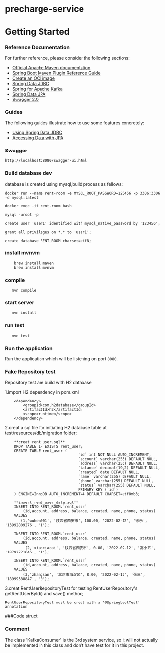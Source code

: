 # precharge-service

# Getting Started

### Reference Documentation

For further reference, please consider the following sections:

* [Official Apache Maven documentation](https://maven.apache.org/guides/index.html)
* [Spring Boot Maven Plugin Reference Guide](https://docs.spring.io/spring-boot/docs/2.3.4.RELEASE/maven-plugin/reference/html/)
* [Create an OCI image](https://docs.spring.io/spring-boot/docs/2.3.4.RELEASE/maven-plugin/reference/html/#build-image)
* [Spring Data JDBC](https://docs.spring.io/spring-boot/docs/2.3.4.RELEASE/reference/htmlsingle/#features.sql.jdbc)
* [Spring for Apache Kafka](https://docs.spring.io/spring-boot/docs/2.3.4.RELEASE/reference/htmlsingle/#boot-features-kafka)
* [Spring Data JPA](https://docs.spring.io/spring-boot/docs/2.3.4.RELEASE/reference/htmlsingle/#boot-features-jpa-and-spring-data)
* [Swagger 2.0](https://swagger.io/specification/v2/)
### Guides

The following guides illustrate how to use some features concretely:

* [Using Spring Data JDBC](https://github.com/spring-projects/spring-data-examples/tree/master/jdbc/basics)
* [Accessing Data with JPA](https://spring.io/guides/gs/accessing-data-jpa/)

### Swagger
```
http://localhost:8080/swagger-ui.html
```

### Build database dev
database is created using mysql,build process as fellows:
```
docker run --name rent-room -e MYSQL_ROOT_PASSWORD=123456 -p 3306:3306 -d mysql:latest

docker exec -it rent-room bash

mysql -uroot -p

create user 'user1' identified with mysql_native_password by '123456';

grant all privileges on *.* to 'user1';

create database RENT_ROOM charset=utf8;
```
### install mvnvm
```
    brew install maven
    brew install mvnvm
```
### compile
```
   mvn compile
```
### start server
```
   mvn install
```
### run test
```
   mvn test
```

### Run the application

Run the application which will be listening on port `8080`.

### Fake Repository test

Repository test are build with H2 database

1.import H2 dependency in pom.xml
```
    <dependency>
        <groupId>com.h2database</groupId>
        <artifactId>h2</artifactId>
        <scope>runtime</scope>
    </dependency>
```
2.creat a sql file for initiating H2 database table at test/resources/db/migration folder;
```
    **creat_rent_user.sql**
    DROP TABLE IF EXISTS rent_user;
    CREATE TABLE rent_user (
                                 `id` int NOT NULL AUTO_INCREMENT,
                                 `account` varchar(255) DEFAULT NULL,
                                 `address` varchar(255) DEFAULT NULL,
                                 `balance` decimal(19,2) DEFAULT NULL,
                                 `created` date DEFAULT NULL,
                                 `name` varchar(255) DEFAULT NULL,
                                 `phone` varchar(255) DEFAULT NULL,
                                 `status` varchar(255) DEFAULT NULL,
                                 PRIMARY KEY (`id`)
    ) ENGINE=InnoDB AUTO_INCREMENT=4 DEFAULT CHARSET=utf8mb3;
    
    **insert_rent_user_data.sql**
    INSERT INTO RENT_ROOM.`rent_user`
        (id,account, address, balance, created, name, phone, status)
    VALUES
       (1,'wuhen001', '陕西省西安市', 100.00, '2022-02-12', '徐乐', '13992809276', '1');

    INSERT INTO RENT_ROOM.`rent_user`
        (id,account, address, balance, created, name, phone, status)
    VALUES
         (2,'xiaociacai', '陕西省西安市', 0.00, '2022-02-12', '高小五', '18792721645', '1');

    INSERT INTO RENT_ROOM.`rent_user`
        (id,account, address, balance, created, name, phone, status)
    VALUES
        (3,'zhangsan', '北京市海淀区', 8.00, '2022-02-12', '张三', '18999388847', '0');
```
3.creat RentUserRepositoryTest for testing RentUserRepository's getRentUserById() and save() method;

    RentUserRepositoryTest must be creat with a '@SpringbootTest' annotation
###Code struct


### Comment

The class 'KafkaConsumer' is the 3rd system service, 
so it will not actually be implemented in this class
and don't have test for it in this project.





